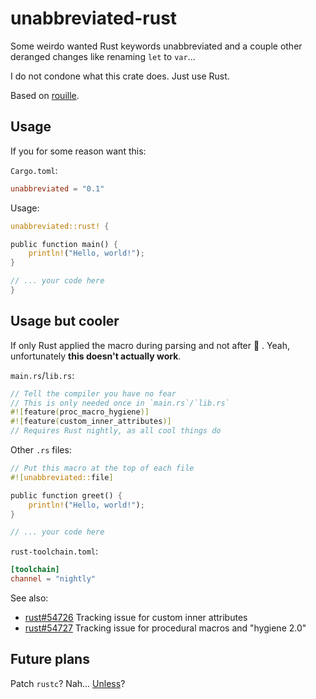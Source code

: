 # unabbreviated-rust

Some weirdo wanted Rust keywords unabbreviated
and a couple other deranged changes like renaming `let` to `var`...

I do not condone what this crate does.
Just use Rust.

Based on [rouille](https://github.com/bnjbvr/rouille).

## Usage

If you for some reason want this:

`Cargo.toml`:

```toml
unabbreviated = "0.1"
```

Usage:

```rust
unabbreviated::rust! {

public function main() {
    println!("Hello, world!");
}

// ... your code here
}
```

## Usage but cooler

If only Rust applied the macro during parsing and not after 🥲 .
Yeah, unfortunately **this doesn't actually work**.

`main.rs`/`lib.rs`:

```rust
// Tell the compiler you have no fear
// This is only needed once in `main.rs`/`lib.rs`
#![feature(proc_macro_hygiene)]
#![feature(custom_inner_attributes)]
// Requires Rust nightly, as all cool things do
```

Other `.rs` files:

```rust
// Put this macro at the top of each file
#![unabbreviated::file]

public function greet() {
    println!("Hello, world!");
}

// ... your code here
```

`rust-toolchain.toml`:

```toml
[toolchain]
channel = "nightly"
```

See also:

- [rust#54726](https://github.com/rust-lang/rust/issues/54726) Tracking issue for custom inner attributes
- [rust#54727](https://github.com/rust-lang/rust/issues/54727) Tracking issue for procedural macros and "hygiene 2.0"

## Future plans

Patch `rustc`? Nah... [Unless](https://dev.to/xphoniex/adding-our-own-custom-statement-to-rust-language-30lc)?

